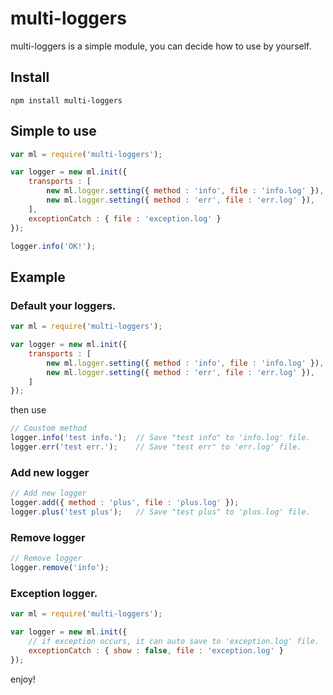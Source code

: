 # multi-loggers

multi-loggers is a simple module, you can decide how to use by yourself.

## Install

    npm install multi-loggers


## Simple to use
```javascript
var ml = require('multi-loggers');

var logger = new ml.init({
    transports : [
        new ml.logger.setting({ method : 'info', file : 'info.log' }),
        new ml.logger.setting({ method : 'err', file : 'err.log' }),
    ],
    exceptionCatch : { file : 'exception.log' }
});

logger.info('OK!');
```

## Example

### Default your loggers.

```javascript
var ml = require('multi-loggers');

var logger = new ml.init({
    transports : [
        new ml.logger.setting({ method : 'info', file : 'info.log' }),
        new ml.logger.setting({ method : 'err', file : 'err.log' }),
    ]
});
```

then use

```javascript
// Coustom method
logger.info('test info.');  // Save "test info" to 'info.log' file.
logger.err('test err.');    // Save "test err" to 'err.log' file.
```

### Add new logger
```javascript
// Add new logger
logger.add({ method : 'plus', file : 'plus.log' });
logger.plus('test plus');   // Save "test plus" to 'plus.log' file.
```

### Remove logger
```javascript
// Remove logger
logger.remove('info');
```

### Exception logger.

```javascript
var ml = require('multi-loggers');

var logger = new ml.init({
    // if exception occurs, it can auto save to 'exception.log' file.
    exceptionCatch : { show : false, file : 'exception.log' }
});
```

enjoy!